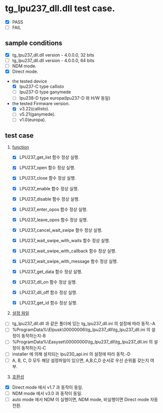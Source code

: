 # tg_lpu237_dll.dll test case.
* [x] PASS
* [ ] FAIL

## sample conditions
* [x] tg_lpu237_dll.dll version - 4.0.0.0, 32 bits
* [ ] tg_lpu237_dll.dll version - 4.0.0.0, 64 bits
* [ ] NDM mode.
* [x] Direct mode.

* the tested device
  * [x] lpu237-C type callisto
  * [ ] lpu237-D type ganymede
  * [ ] lpu238-D type europa(lpu237-D 와 H/W 동일)

* the tested Firmware version.
  * [x] v3.22(callisto).
  * [ ] v5.21(ganymede).
  * [ ] v1.0(europa).

## test case
1. <u>function</u>
	* [x] LPU237_get_list 함수 정상 실행.
	* [x] LPU237_open 함수 정상 실행.
	* [x] LPU237_close 함수 정상 실행.
	* [x] LPU237_enable 함수 정상 실행.
	* [x] LPU237_disable 함수 정상 실행.
	* [x] LPU237_enter_opos 함수 정상 실행.
	* [x] LPU237_leave_opos 함수 정상 실행.
	* [x] LPU237_cancel_wait_swipe 함수 정상 실행.
	* [x] LPU237_wait_swipe_with_waits 함수 정상 실행.
	* [x] LPU237_wait_swipe_with_callback 함수 정상 실행.
	* [x] LPU237_wait_swipe_with_message 함수 정상 실행.
	* [X] LPU237_get_data 함수 정상 실행.
	* [x] LPU237_dll_on 함수 정상 실행.
	* [x] LPU237_dll_off 함수 정상 실행.
	* [x] LPU237_get_id 함수 정상 실행.


2. <u>설정 파일</u>
  * [ ] tg_lpu237_dll.dll 과 같은 폴더에 있는 tg_lpu237_dll.ini 의 설정에 따라 동작.-A
  * [ ] %ProgramData%\Elpusk\00000006\tg_lpu237_dll\tg_lpu237_dll.ini 의 설정이 동작하는지-B
  * [ ] %ProgramData%\Easyset\00000000\tg_lpu237_dll\tg_lpu237_dll.ini 의 설정이 동작하는지-C
  * [ ] installer 에 의해 설치되는 lpu230_api.ini 의 설정에 따라 동작.-D
  * [ ] A, B, C, D 모두 해당 설정파일이 있으면, A,B,C,D 순서로 우선 순위를 갖는지 여부.

3. <u>호환성</u>
  * [x] Direct mode 에서 v1.7 과 동작이 동일.
  * [ ] NDM mode 에서 v3.0 과 동작이 동일.
  * [ ] auto mode 에서 NDM 이 실행이면, NDM mode, 비실행이면 Direct mode 자동 전환.
